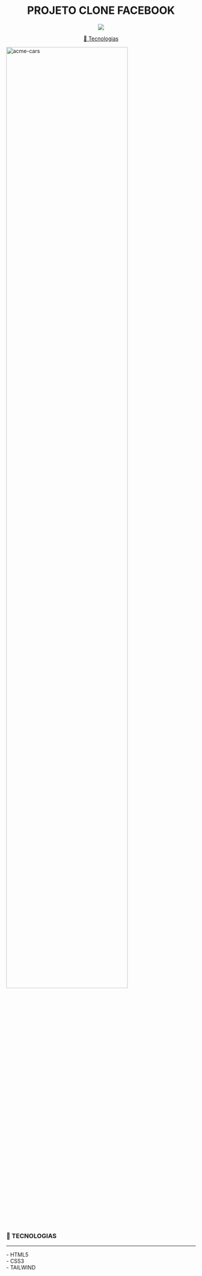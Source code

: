 <h1 align="center">
PROJETO CLONE FACEBOOK
</h1>
<p align="center">
<a target="_blank" rel="noopener noreferrer" href="https://ik.imagekit.io/uw8itmckuzw/smartmockups_kyzvrhik_gbivI88WeJh.png?ik-sdk-version=javascript-1.4.3&updatedAt=1643463609638"><img src="https://camo.githubusercontent.com/66fe19848b26f90cf13a99b798f742a9e7809b27/68747470733a2f2f696d672e736869656c64732e696f2f62616467652f746563682d66726f6e742d2d656e642d627269676874677265656e" data-canonical-src="https://img.shields.io/badge/tech-front--end-brightgreen" style="max-width:100%;"></a>
<p align="center">
<a href="#projeto-tecnologias">
<g-emoji class="g-emoji" alias="rocket" fallback-src="https://github.githubassets.com/images/icons/emoji/unicode/1f680.png">🚀</g-emoji>
Tecnologias
</a></h1>

</p>
<img style="width:80%;" alt="acme-cars" src="https://ik.imagekit.io/uw8itmckuzw/smartmockups_kz7me6td_7SErYjWi8.png?ik-sdk-version=javascript-1.4.3&updatedAt=1643931862805"></a>
<br>


### 🚀 TECNOLOGIAS
<hr>
- HTML5<br>
- CSS3<br>
- TAILWIND<br>
<br>

